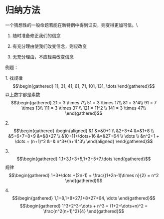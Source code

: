 # 归纳方法

一个猜想性的一般命题若能在新特例中得到证实，则变得更加可信。\

1.  随时准备修正我们的信念

2.  有充分理由使我们改变信念，则应改变

3.  无充分理由，不应轻易改变信念

例题：

1\. 找规律 $$\begin{gathered}
        11, 31, 41, 61, 71, 101, 131, \dots
    \end{gathered}$$ 以上数字都是素数 $$\begin{gathered}
        21 = 3 \times 7\\
        51 = 3 \times 17\\
        81 = 3^4\\
        91 = 7 \times 13\\
        111 = 3 \times 37 \\
        121 = 11^2 \\
        141 = 3 \times 47\\
    \end{gathered}$$

2\. $$\begin{gathered}
        \begin{aligned}
        &1          &=&0+1  \\
        &2+3+4      &=&1+8  \\
        &5+6+7+8+9  &=&8+27 \\
        &10+11+\dots+16 &=&27+64 \\
        \dots \\
        &n^2+1 + \dots + (n+1)^2 &=& n^3+(n+1)^3\\
        \end{aligned}
    \end{gathered}$$

3\. $$\begin{gathered}
        1,1+3,1+3+5,1+3+5+7,\dots
    \end{gathered}$$ 规律\
$$\begin{gathered}
        1+3+\dots +(2n-1) = \frac{(1+2n-1)\times n}{2} = n^2
    \end{gathered}$$

4\. $$\begin{gathered}
        1,1+8,1+8+27,1+8+27+64, \dots
    \end{gathered}$$ $$\begin{gathered}
        1^3+2^3+\dots + n^3 = (1+2+\dots+n)^2 = \frac{n^2(n+1)^2}{4}
    \end{gathered}$$
